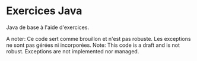# Exercices Java
 Java de base à l'aide d'exercices.
 
A noter: Ce code sert comme brouillon et n'est pas robuste. Les exceptions ne sont pas gérées ni incorporées.
Note: This code is a draft and is not robust. Exceptions are not implemented nor managed.
